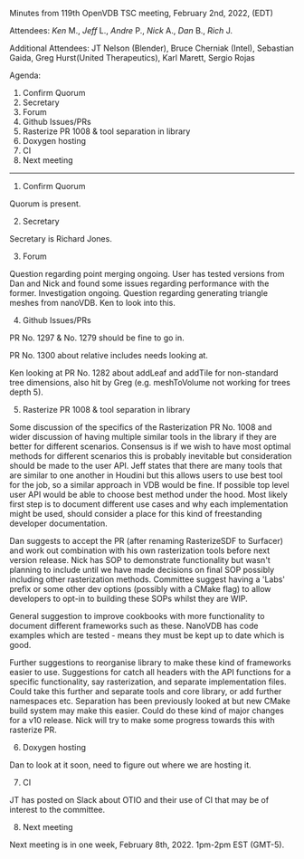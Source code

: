 Minutes from 119th OpenVDB TSC meeting, February 2nd, 2022, (EDT)

Attendees: *Ken* M., *Jeff* L., *Andre* P., *Nick* A., *Dan* B., *Rich* J.

Additional Attendees: JT Nelson (Blender), Bruce Cherniak (Intel), Sebastian Gaida, Greg Hurst(United Therapeutics), Karl Marett, Sergio Rojas

Agenda:

1) Confirm Quorum
2) Secretary
3) Forum
4) Github Issues/PRs
5) Rasterize PR 1008 & tool separation in library
6) Doxygen hosting
7) CI
8) Next meeting 

------------------------
1) Confirm Quorum

Quorum is present.

2) Secretary 

Secretary is Richard Jones.

3) Forum 

Question regarding point merging ongoing. User has tested versions from Dan and Nick and found some issues regarding performance with the former. Investigation ongoing. Question regarding generating triangle meshes from nanoVDB. Ken to look into this.

4) Github Issues/PRs

PR No. 1297 & No. 1279 should be fine to go in.

PR No. 1300 about relative includes needs looking at. 

Ken looking at PR No. 1282 about addLeaf and addTile for non-standard tree dimensions, also hit by Greg (e.g. meshToVolume not working for trees depth 5).

5) Rasterize PR 1008 & tool separation in library

Some discussion of the specifics of the Rasterization PR No. 1008 and wider discussion of having multiple similar tools in the library if they are better for different scenarios. Consensus is if we wish to have most optimal methods for different scenarios this is probably inevitable but consideration should be made to the user API. Jeff states that there are many tools that are similar to one another in Houdini but this allows users to use best tool for the job, so a similar approach in VDB would be fine.  If possible top level user API would be able to choose best method under the hood. Most likely first step is to document different use cases and why each implementation might be used, should consider a place for this kind of freestanding developer documentation. 

Dan suggests to accept the PR (after renaming RasterizeSDF to Surfacer) and work out combination with his own rasterization tools before next version  release. Nick has SOP to demonstrate functionality but wasn't planning to include until we have made decisions on final SOP possibly including other rasterization methods. Committee suggest having a 'Labs' prefix or some other dev options (possibly with a CMake flag) to allow developers to opt-in to building these SOPs whilst they are WIP. 

General suggestion to improve cookbooks with more functionality to document different frameworks such as these. NanoVDB has code examples which are tested  - means they must be kept up to date which is good. 

Further suggestions to reorganise library to make these kind of frameworks easier to use. Suggestions for catch all headers with the API functions for a specific functionality, say rasterization, and separate implementation files. Could take this further and separate tools and core library, or add further namespaces etc. Separation has been previously looked at but new CMake build system may make this easier. Could do these kind of major changes for a v10 release. Nick will try to make some progress towards this with rasterize PR. 

6) Doxygen hosting

Dan to look at it soon, need to figure out where we are hosting it. 

7) CI

JT has posted on Slack about OTIO and their use of CI that may be of interest to the committee.

8) Next meeting 

Next meeting is in one week, February 8th, 2022. 1pm-2pm EST (GMT-5).